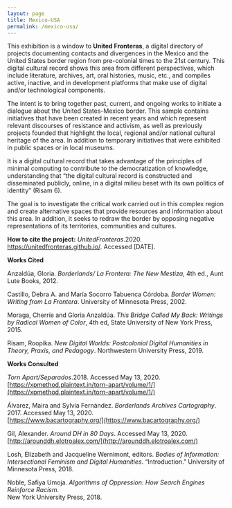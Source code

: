 ```yaml
---
layout: page
title: Mexico-USA
permalink: /mexico-usa/
---
```


This exhibition is a window to **United Fronteras**, a digital directory of projects documenting contacts and divergences in the Mexico and the United States border region from pre-colonial times to the 21st century. This digital cultural record shows this area from different perspectives, which include literature, archives, art, oral histories, music, etc., and compiles active, inactive, and in development platforms that make use of digital and/or technological components.

The intent is to bring together past, current, and ongoing works to initiate a dialogue about the United States-Mexico border. This sample contains initiatives that have been created in recent years and which represent relevant discourses of resistance and activism, as well as previously projects founded that highlight the local, regional and/or national cultural heritage of the area. In addition to temporary initiatives that were exhibited in public spaces or in local museums.

It is a digital cultural record that takes advantage of the principles of minimal computing to contribute to the democratization of knowledge, understanding that “the digital cultural record is constructed and disseminated publicly, online, in a digital milieu beset with its own politics of identity” (Risam 6).

The goal is to investigate the critical work carried out in this complex region and create alternative spaces that provide resources and information about this area. In addition, it seeks to redraw the border by opposing negative representations of its territories, communities and cultures.

**How to cite the project:** <em>UnitedFronteras</em>.2020. https://unitedfronteras.github.io/. Accessed [DATE].

**Works Cited**

Anzaldúa, Gloria. <em>Borderlands/ La Frontera: The New Mestiza</em>, 4th ed., Aunt Lute
   Books, 2012.

Castillo, Debra A. and María Socorro Tabuenca Córdoba. <em>Border Women: Writing from
   La Frontera</em>. University of Minnesota Press, 2002.

Moraga, Cherríe and Gloria Anzaldúa. <em>This Bridge Called My Back: Writings by Radical
   Women of Color</em>, 4th ed, State University of New York Press, 2015.

Risam, Roopika. <em>New Digital Worlds: Postcolonial Digital Humanities in Theory, Praxis,
   and Pedagogy</em>. Northwestern University Press, 2019.

**Works Consulted**

<em>Torn Apart/Separados</em>.2018. Accessed May 13, 2020.
   [https://xpmethod.plaintext.in/torn-apart/volume/1/](https://xpmethod.plaintext.in/torn-apart/volume/1/)

Álvarez, Maira and Sylvia Fernández. <em>Borderlands Archives Cartography</em>. 2017. Accessed May 13, 2020.  
   [https://www.bacartography.org/](https://www.bacartography.org/)

Gil, Alexander. <em>Around DH in 80 Days</em>. Accessed May 13, 2020. [http://arounddh.elotroalex.com/](http://arounddh.elotroalex.com/)

Losh, Elizabeth and Jacqueline Wernimont, editors. <em>Bodies of Information: Intersectional
   Feminism and Digital Humanities</em>. “Introduction.” University of Minnesota Press, 2018.

Noble, Safiya Umoja. <em>Algorithms of Oppression: How Search Engines Reinforce Racism</em>.   
   New York University Press, 2018.
